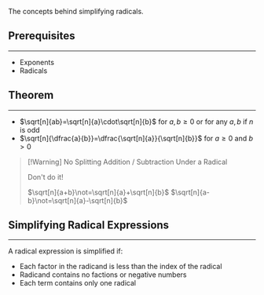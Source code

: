 The concepts behind simplifying radicals.

## Prerequisites
---
- Exponents
- Radicals

## Theorem
---
- $\sqrt[n]{ab}=\sqrt[n]{a}\cdot\sqrt[n]{b}$ for $a,b\ge 0$ or for any $a,b$ if $n$ is odd
- $\sqrt[n]{\dfrac{a}{b}}=\dfrac{\sqrt[n]{a}}{\sqrt[n]{b}}$ for $a\ge0$ and $b>0$

>[!Warning] No Splitting Addition / Subtraction Under a Radical
>
>Don't do it!
>
>$\sqrt[n]{a+b}\not=\sqrt[n]{a}+\sqrt[n]{b}$
>$\sqrt[n]{a-b}\not=\sqrt[n]{a}-\sqrt[n]{b}$

## Simplifying Radical Expressions
---

A radical expression is simplified if:
- Each factor in the radicand is less than the index of the radical
- Radicand contains no factions or negative numbers
- Each term contains only one radical
